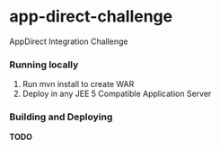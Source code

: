 app-direct-challenge
====================

AppDirect Integration Challenge

### Running locally

1. Run mvn install to create WAR
2. Deploy in any JEE 5 Compatible Application Server
   
### Building and Deploying

**TODO**
